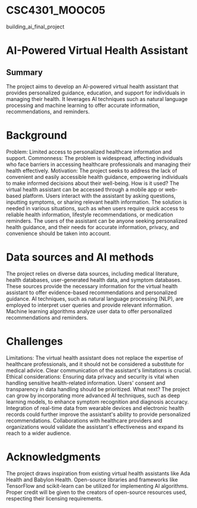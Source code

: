 # CSC4301_MOOC05
building_ai_final_project

# AI-Powered Virtual Health Assistant

## Summary
The project aims to develop an AI-powered virtual health assistant that provides personalized guidance, education, and support for individuals in managing their health. It leverages AI techniques such as natural language processing and machine learning to offer accurate information, recommendations, and reminders.

# Background
Problem: Limited access to personalized healthcare information and support.
Commonness: The problem is widespread, affecting individuals who face barriers in accessing healthcare professionals and managing their health effectively.
Motivation: The project seeks to address the lack of convenient and easily accessible health guidance, empowering individuals to make informed decisions about their well-being.
How is it used?
The virtual health assistant can be accessed through a mobile app or web-based platform. Users interact with the assistant by asking questions, inputting symptoms, or sharing relevant health information. The solution is needed in various situations, such as when users require quick access to reliable health information, lifestyle recommendations, or medication reminders. The users of the assistant can be anyone seeking personalized health guidance, and their needs for accurate information, privacy, and convenience should be taken into account.

# Data sources and AI methods
The project relies on diverse data sources, including medical literature, health databases, user-generated health data, and symptom databases. These sources provide the necessary information for the virtual health assistant to offer evidence-based recommendations and personalized guidance. AI techniques, such as natural language processing (NLP), are employed to interpret user queries and provide relevant information. Machine learning algorithms analyze user data to offer personalized recommendations and reminders.

# Challenges
Limitations: The virtual health assistant does not replace the expertise of healthcare professionals, and it should not be considered a substitute for medical advice. Clear communication of the assistant's limitations is crucial.
Ethical considerations: Ensuring data privacy and security is vital when handling sensitive health-related information. Users' consent and transparency in data handling should be prioritized.
What next?
The project can grow by incorporating more advanced AI techniques, such as deep learning models, to enhance symptom recognition and diagnosis accuracy. Integration of real-time data from wearable devices and electronic health records could further improve the assistant's ability to provide personalized recommendations. Collaborations with healthcare providers and organizations would validate the assistant's effectiveness and expand its reach to a wider audience.

# Acknowledgments
The project draws inspiration from existing virtual health assistants like Ada Health and Babylon Health.
Open-source libraries and frameworks like TensorFlow and scikit-learn can be utilized for implementing AI algorithms.
Proper credit will be given to the creators of open-source resources used, respecting their licensing requirements.
